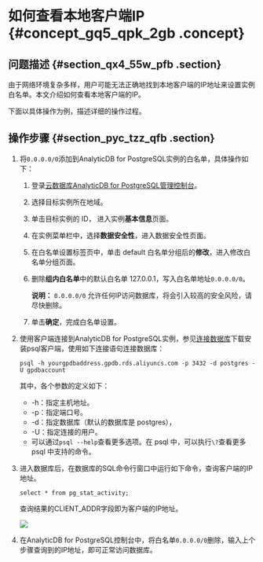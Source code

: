# 如何查看本地客户端IP {#concept_gq5_qpk_2gb .concept}

## 问题描述 {#section_qx4_55w_pfb .section}

由于网络环境复杂多样，用户可能无法正确地找到本地客户端的IP地址来设置实例白名单。本文介绍如何查看本地客户端的IP。

下面以具体操作为例，描述详细的操作过程。

## 操作步骤 {#section_pyc_tzz_qfb .section}

1.  将`0.0.0.0/0`添加到AnalyticDB for PostgreSQL实例的白名单，具体操作如下：
    1.  登录[云数据库AnalyticDB for PostgreSQL管理控制台](https://gpdb.console.aliyun.com)。
    2.  选择目标实例所在地域。
    3.  单击目标实例的 ID， 进入实例**基本信息**页面。
    4.  在实例菜单栏中，选择**数据安全性**，进入数据安全性页面。

    5.  在白名单设置标签页中，单击 default 白名单分组后的**修改**，进入修改白名单分组页面。
    6.  删除**组内白名单**中的默认白名单 127.0.0.1，写入白名单地址`0.0.0.0/0`。

        **说明：** `0.0.0.0/0` 允许任何IP访问数据库，将会引入较高的安全风险，请尽快删除。

    7.  单击**确定**，完成白名单设置。
2.  使用客户端连接到AnalyticDB for PostgreSQL实例，参见[连接数据库](../../../../cn.zh-CN/快速入门/连接数据库.md#)下载安装psql客户端，使用如下连接语句连接数据库：

    ```
    psql -h yourgpdbaddress.gpdb.rds.aliyuncs.com -p 3432 -d postgres -U gpdbaccount
    ```

    其中，各个参数的定义如下：

    -   -h：指定主机地址。
    -   -p：指定端口号。
    -   -d：指定数据库（默认的数据库是 postgres），
    -   -U：指定连接的用户。
    -   可以通过`psql --help`查看更多选项。在 psql 中，可以执行`\?`查看更多 psql 中支持的命令。
3.  进入数据库后，在数据库的SQL命令行窗口中运行如下命令，查询客户端的IP地址。

    ```
    select * from pg_stat_activity;
    ```

    查询结果的CLIENT\_ADDR字段即为客户端的IP地址。

    ![](http://static-aliyun-doc.oss-cn-hangzhou.aliyuncs.com/assets/img/80825/155601186838978_zh-CN.png)

4.  在AnalyticDB for PostgreSQL控制台中，将白名单`0.0.0.0/0`删除，输入上个步骤查询到的IP地址，即可正常访问数据库。

